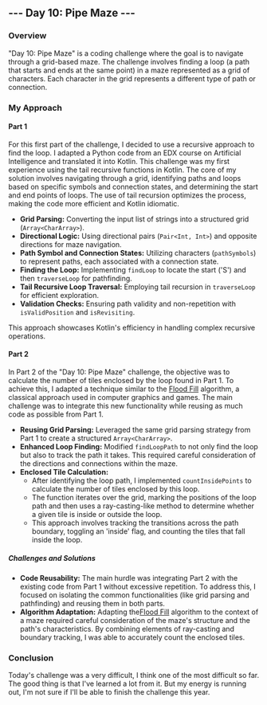 ## --- Day 10: Pipe Maze ---

### Overview
"Day 10: Pipe Maze" is a coding challenge where the goal is to navigate through a grid-based maze. 
The challenge involves finding a loop (a path that starts and ends at the same point) in a maze represented as a grid of characters.
Each character in the grid represents a different type of path or connection.

### My Approach

#### Part 1
For this first part of the challenge, I decided to use a recursive approach to find the loop.
I adapted a Python code from an EDX course on Artificial Intelligence and translated it into Kotlin. 
This challenge was my first experience using the tail recursive functions in Kotlin. 
The core of my solution involves navigating through a grid, identifying paths and loops based on specific symbols and connection states, and determining the start and end points of loops.
The use of tail recursion optimizes the process, making the code more efficient and Kotlin idiomatic.


- **Grid Parsing:** Converting the input list of strings into a structured grid (`Array<CharArray>`).
- **Directional Logic:** Using directional pairs (`Pair<Int, Int>`) and opposite directions for maze navigation.
- **Path Symbol and Connection States:** Utilizing characters (`pathSymbols`) to represent paths, each associated with a connection state.
- **Finding the Loop:** Implementing `findLoop` to locate the start ('S') and then `traverseLoop` for pathfinding.
- **Tail Recursive Loop Traversal:** Employing tail recursion in `traverseLoop` for efficient exploration.
- **Validation Checks:** Ensuring path validity and non-repetition with `isValidPosition` and `isRevisiting`.

This approach showcases Kotlin's efficiency in handling complex recursive operations.
#### Part 2

In Part 2 of the "Day 10: Pipe Maze" challenge, the objective was to calculate the number of tiles enclosed by the loop found in Part 1. 
To achieve this, I adapted a technique similar to the  [Flood Fill](https://en.wikipedia.org/wiki/Flood_fill) algorithm, a classical approach used in computer graphics and games. 
The main challenge was to integrate this new functionality while reusing as much code as possible from Part 1.

- **Reusing Grid Parsing:** Leveraged the same grid parsing strategy from Part 1 to create a structured `Array<CharArray>`.
- **Enhanced Loop Finding:** Modified `findLoopPath` to not only find the loop but also to track the path it takes. This required careful consideration of the directions and connections within the maze.
- **Enclosed Tile Calculation:**
  - After identifying the loop path, I implemented `countInsidePoints` to calculate the number of tiles enclosed by this loop.
  - The function iterates over the grid, marking the positions of the loop path and then uses a ray-casting-like method to determine whether a given tile is inside or outside the loop.
  - This approach involves tracking the transitions across the path boundary, toggling an 'inside' flag, and counting the tiles that fall inside the loop.

##### Challenges and Solutions
- **Code Reusability:** The main hurdle was integrating Part 2 with the existing code from Part 1 without excessive repetition. To address this, I focused on isolating the common functionalities (like grid parsing and pathfinding) and reusing them in both parts.
- **Algorithm Adaptation:** Adapting the[Flood Fill](https://en.wikipedia.org/wiki/Flood_fill) algorithm to the context of a maze required careful consideration of the maze's structure and the path's characteristics. By combining elements of ray-casting and boundary tracking, I was able to accurately count the enclosed tiles.

### Conclusion
Today's challenge was a very difficult, I think one of the most difficult so far. The good thing is that I've learned a lot from it. But my energy is running out, I'm not sure if I'll be able to finish the challenge this year. 
